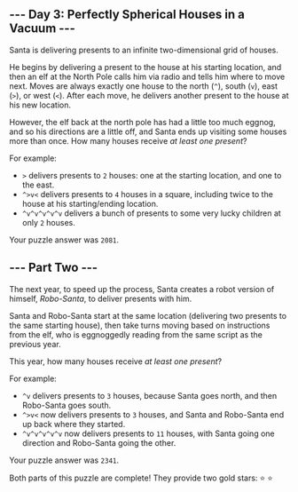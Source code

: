 --- Day 3: Perfectly Spherical Houses in a Vacuum ---
-----------------------------------------------------

Santa is delivering presents to an infinite two-dimensional grid of houses.

He begins by delivering a present to the house at his starting location, and then an elf at the North Pole calls him via radio and tells him where to move next. Moves are always exactly one house to the north (`^`), south (`v`), east (`>`), or west (`<`). After each move, he delivers another present to the house at his new location.

However, the elf back at the north pole has had a little too much eggnog, and so his directions are a little off, and Santa ends up visiting some houses more than once. How many houses receive *at least one present*?

For example:

* `>` delivers presents to `2` houses: one at the starting location, and one to the east.
* `^>v<` delivers presents to `4` houses in a square, including twice to the house at his starting/ending location.
* `^v^v^v^v^v` delivers a bunch of presents to some very lucky children at only `2` houses.

Your puzzle answer was `2081`.

--- Part Two ---
-------------------------

The next year, to speed up the process, Santa creates a robot version of himself, *Robo-Santa*, to deliver presents with him.

Santa and Robo-Santa start at the same location (delivering two presents to the same starting house), then take turns moving based on instructions from the elf, who is eggnoggedly reading from the same script as the previous year.

This year, how many houses receive *at least one present*?

For example:

* `^v` delivers presents to `3` houses, because Santa goes north, and then Robo-Santa goes south.
* `^>v<` now delivers presents to `3` houses, and Santa and Robo-Santa end up back where they started.
* `^v^v^v^v^v` now delivers presents to `11` houses, with Santa going one direction and Robo-Santa going the other.

Your puzzle answer was `2341`.

Both parts of this puzzle are complete! They provide two gold stars: ⭐ ⭐
